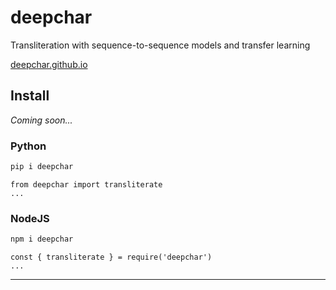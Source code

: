 # deepchar

Transliteration with sequence-to-sequence models and transfer learning

[deepchar.github.io](https://deepchar.github.io)

## Install
*Coming soon...*

### Python
```bash
pip i deepchar
```
```
from deepchar import transliterate
...
```

### NodeJS

```bash
npm i deepchar
```

```
const { transliterate } = require('deepchar')
...
```

---

